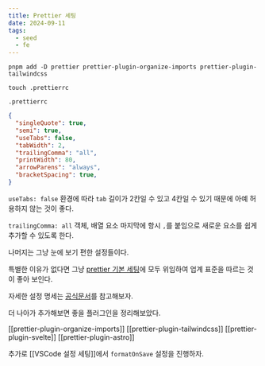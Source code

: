 ```yaml
---
title: Prettier 세팅
date: 2024-09-11
tags:
  - seed
  - fe
---
```


```shell
pnpm add -D prettier prettier-plugin-organize-imports prettier-plugin-tailwindcss
```

```shell
touch .prettierrc
```

`.prettierrc`

```json
{
  "singleQuote": true,
  "semi": true,
  "useTabs": false,
  "tabWidth": 2,
  "trailingComma": "all",
  "printWidth": 80,
  "arrowParens": "always",
  "bracketSpacing": true,
}
```

`useTabs: false`
환경에 따라 `tab` 길이가 2칸일 수 있고 4칸일 수 있기 때문에 아예 허용하지 않는 것이 좋다.

`trailingComma: all`
객체, 배열 요소 마지막에 항시 `,`를 붙임으로 새로운 요소를 쉽게 추가할 수 있도록 한다.

나머지는 그냥 눈에 보기 편한 설정들이다.

특별한 이유가 없다면 그냥 [prettier 기본 세팅](https://prettier.io/docs/en/configuration.html)에 모두 위임하여 업계 표준을 따르는 것이 좋아 보인다.

자세한 설정 명세는 [공식문서](https://prettier.io/docs/en/options)를 참고해보자.

더 나아가 추가해보면 좋을 플러그인을 정리해보았다.

[[prettier-plugin-organize-imports]]
[[prettier-plugin-tailwindcss]]
[[prettier-plugin-svelte]]
[[prettier-plugin-astro]]

추가로 [[VSCode 설정 세팅]]에서 `formatOnSave` 설정을 진행하자.
